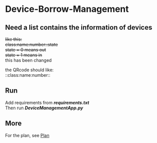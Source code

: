 # Device-Borrow-Management

## Need a list contains the information of devices 
~~like this:~~  
~~class:name:number::state~~  
~~state = 0 means out~~  
~~state = 1 means in~~  
this has been changed

the QRcode should like:  
::class:name:number::  

## Run  
Add requirements from ***requirements.txt***  
Then run ***DeviceManagementApp.py***

## More  
For the plan, see [Plan](https://github.com/ZhongWwwHhh/Device-Borrow-Management/blob/main/plan.md)